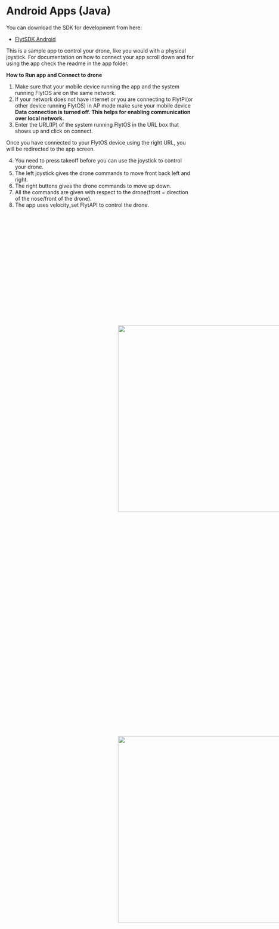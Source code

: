 # Android Apps (Java)


You can download the SDK for development from here:
* [FlytSDK Android](https://github.com/flytbase/flytsamples/tree/master/Mobile-Apps/Java-Apps/FlytSDK)


This is a sample app to control your drone, like you would with a physical joystick. For documentation on how to connect your app scroll down and for using the app check the readme in the app folder.


**How to Run app and Connect to drone**

1. Make sure that your mobile device running the app and the system running FlytOS are on the same network.
2. If your network does not have internet or you are connecting to FlytPi(or other device running FlytOS) in AP mode make sure your mobile device **Data connection is turned off. This helps for enabling communication over local network.**
3. Enter the URL(IP) of the system running FlytOS in the URL box that shows up and click on connect.

Once you have connected to your FlytOS device using the right URL, you will be redirected to the app screen.

4. You need to press takeoff before you can use the joystick to control your drone.
5. The left joystick gives the drone commands to move front back left and right.
6. The right buttons gives the drone commands to move up down.
7. All the commands are given with respect to the drone(front = direction of the nose/front of the drone).
8. The app uses velocity_set FlytAPI to control the drone.

<img  style='margin:300px;' src="https://raw.githubusercontent.com/rohitkflytbase/flytsamples/master/Mobile-Apps/Java-Apps/SampleApp/Screenshots/login.png" width="500" >

<img  style='margin:300px;' src="https://raw.githubusercontent.com/rohitkflytbase/flytsamples/master/Mobile-Apps/Java-Apps/SampleApp/Screenshots/sampleapp.png" width="500" >
